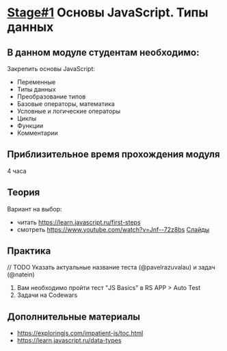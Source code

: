 # [Stage#1](../../) Основы JavaScript. Типы данных
## В данном модуле студентам необходимо:
Закрепить основы JavaScript:
- Переменные 
- Типы данных
- Преобразование типов
- Базовые операторы, математика
- Условные и логические операторы
- Циклы
- Функции
- Комментарии

## Приблизительное время прохождения модуля
4 часа

## Теория 
Вариант на выбор:
- читать https://learn.javascript.ru/first-steps
- смотреть https://www.youtube.com/watch?v=Jnf--72z8bs [Слайды](https://docs.google.com/presentation/d/1C1ri0y3tVPgbFSgg2u-ohUzZasT6WlPTB-dViNH1Eyo/edit)

## Практика 
// TODO Указать актуальные название теста (@pavelrazuvalau) и задач (@natein) 
1. Вам необходимо пройти тест "JS Basics" в RS APP > Auto Test
2. Задачи на Codewars

## Дополнительные материалы
- https://exploringjs.com/impatient-js/toc.html
- https://learn.javascript.ru/data-types